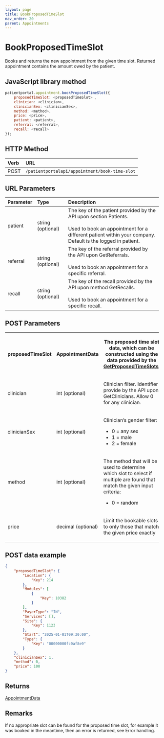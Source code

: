 ```yaml
---
layout: page
title: BookProposedTimeSlot
nav_order: 20
parent: Appointments
---
```


# BookProposedTimeSlot

Books and returns the new appointment from the given time slot. Returned appointment contains the amount owed by the patient.

## JavaScript library method

```javascript
patientportal.appointment.bookProposedTimeSlot({
    proposedTimeSlot: <proposedTimeSlot> ,
    clinician: <clinician>,
    clinicianSex: <clinicianSex>,
    method: <method>,
    price: <price>,
    patient: <patient>,
    referral: <referral>,
    recall: <recall>
});
```

## HTTP Method

| Verb | URL                                               |
|:-----|:--------------------------------------------------|
| POST | `/patientportalapi/appointment/book-time-slot` |

## URL Parameters

| Parameter | Type   | Description                                                 |
|:----------|:-------|:------------------------------------------------------------|
| patient | string (optional) | The key of the patient provided by the API upon section Patients.<br><br>Used to book an appointment for a different patient within your company. Default is the logged in patient. |
| referral | string (optional) | The key of the referral provided by the API upon GetReferrals.<br><br>Used to book an appointment for a specific referral. |
| recall | string (optional) | The key of the recall provided by the API upon method GetRecalls.<br><br>Used to book an appointment for a specific recall. |

## POST Parameters

<table><tbody><tr><th><p>proposedTimeSlot</p></th><th><p>AppointmentData</p></th><th><p>The proposed time slot data, which can be constructed using the data provided by the <a href="#_GetProposedTimeSlots">GetProposedTimeSlots</a>.</p></th></tr><tr><td><p>clinician</p></td><td><p>int (optional)</p></td><td><p>Clinician filter. Identifier provide by the API upon GetClinicians. Allow 0 for any clinician.</p></td></tr><tr><td><p>clinicianSex</p></td><td><p>int (optional)</p></td><td><p>Clinician’s gender filter:</p><ul><li>0 = any sex</li><li>1 = male</li><li>2 = female</li></ul></td></tr><tr><td><p>method</p></td><td><p>int (optional)</p></td><td><p>The method that will be used to determine which slot to select if multiple are found that match the given input criteria:</p><ul><li>0 = random</li></ul></td></tr><tr><td><p>price</p></td><td><p>decimal (optional)</p></td><td><p>Limit the bookable slots to only those that match the given price exactly</p></td></tr></tbody></table>

## POST data example

```json
{
    "proposedTimeSlot": {
        "Location": {
            "Key": 214
        },
        "Modules": [
            {
                "Key": 10382
            }
        ],
        "PayerType": "IN",
        "Services": [],
        "Site": {
            "Key": 1123
        },
        "Start": "2025-01-01T09:30:00",
        "Type": {
            "Key": "00000000fc0af8e9"
        }
    },
    "clinicianSex": 1,
    "method": 0,
    "price": 100
}
```

## Returns

[AppointmentData](../objects-and-data-types/appointmentdata)

## Remarks

If no appropriate slot can be found for the proposed time slot, for example it was booked in the meantime, then an error is returned, see Error handling.
